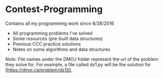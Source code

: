 Contest-Programming
===================
Contains all my programming work since 8/28/2016
* All programming problems I've solved
* Some resources (pre-built data structures)
* Previous CCC practice solutions
* Notes on some algorithms and data structures

_Note:_ File names under the DMOJ folder represent the url of the problem they solve for. For example, a file called
ds1.py will be the solution for [https://dmoj.ca/problem/ds1]().
